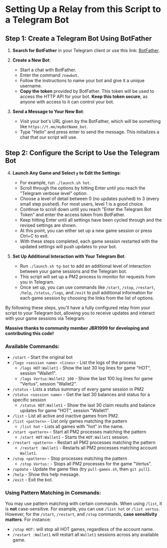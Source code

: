 # Setting Up a Relay from this Script to a Telegram Bot

## Step 1: Create a Telegram Bot Using BotFather

1. **Search for BotFather** in your Telegram client or use this link: [BotFather](https://t.me/botfather).

2. **Create a New Bot**:
   - Start a chat with BotFather.
   - Enter the command `/newbot`.
   - Follow the instructions to name your bot and give it a unique username.
   - **Copy the token** provided by BotFather. This token will be used to access the HTTP API for your bot. **Keep this token secure**, as anyone with access to it can control your bot.

3. **Send a Message to Your New Bot**:
   - Visit your bot's URL given by the BotFather, which will be something like `https://t.me/myBotName_bot`.
   - Type "Hello" and press enter to send the message. This initializes a chat that our script will use.

## Step 2: Configure the Script to Use the Telegram Bot

4. **Launch Any Game and Select `y` to Edit the Settings**:
   - For example, run `./launch.sh hot`.
   - Scroll through the options by hitting Enter until you reach the "Telegram verbose level" option.
   - Choose a level of detail between 0 (no updates pushed) to 3 (every small step pushed). For most users, level 1 is a good choice.
   - Continue to scroll down until you reach "Enter the Telegram Bot Token" and enter the access token from BotFather.
   - Keep hitting Enter until all settings have been cycled through and the revised settings are shown.
   - At this point, you can either set up a new game session or press Ctrl+C to exit.
   - With these steps completed, each game session restarted with the updated settings will push updates to your bot.

5. **Set Up Additional Interaction with Your Telegram Bot**:
   - Run `./launch.sh tg-bot` to add an additional level of interaction between your game sessions and the Telegram bot.
   - This script will set up a PM2 process to monitor for requests from you in Telegram.
   - Once set up, you can use commands like `/start`, `/stop`, `/restart`, `/help`, `/status`, `/logs`, and `/exit` to pull additional information for each game session by choosing the links from the list of options.

By following these steps, you'll have a fully configured relay from your script to your Telegram bot, allowing you to receive updates and interact with your game sessions via Telegram.

**Massive thanks to community member JBR1999 for developing and contributing this code!**

### Available Commands:

- `/start` - Start the original bot
- `/logs <session name> <lines>` - List the logs of the process
  - `/logs HOT:Wallet1` - Show the last 30 log lines for game "HOT", session "Wallet1".
  - `/logs Vertus:Wallet2 100` - Show the last 100 log lines for game "Vertus", session "Wallet2".
- `/status` - Lists a status summary of every game session in PM2
- `/status <session name>` - Get the last 30 balances and status for a specific session
  - `/status HOT:Wallet1` - Show the last 30 claim results and balance updates for game "HOT", session "Wallet1".
- `/list` - List all active and inactive games from PM2.
- `/list <pattern>` - List only games matching the pattern
  - `/list hot` - Lists all games with "hot" in the name.
- `/start <pattern>` - Start all PM2 processes matching the pattern
  - `/start HOT:Wallet1` - Starts the `HOT:Wallet1` session.
- `/restart <pattern>` - Restart all PM2 processes matching the pattern
  - `/restart :Wallet1` - Restarts all PM2 processes matching account `Wallet1`.
- `/stop <pattern>` - Stop processes matching the pattern
  - `/stop Vertus:` - Stops all PM2 processes for the game "Vertus".
- `/update` - Update the game files (try `pull-games.sh`, then `git pull`).
- `/help` - Show this help message.
- `/exit` - Exit the bot.

### Using Pattern Matching in Commands:

You may use pattern matching with certain commands. When using `/list`, it is **not** case-sensitive. For example, you can use `/list hot` or `/list vertus`. However, for the `/start`, `/restart`, and `/stop` commands, **case sensitivity matters**. For instance:

- `/stop HOT:` will stop all HOT games, regardless of the account name.
- `/restart :Wallet1` will restart all `Wallet1` sessions across any available game.
